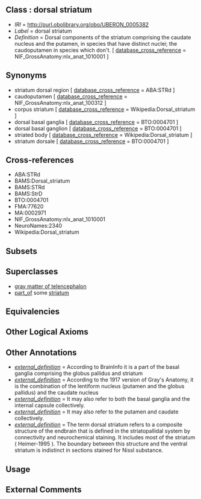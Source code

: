 
## Class : dorsal striatum

 * *IRI* = http://purl.obolibrary.org/obo/UBERON_0005382
 * *Label* = dorsal striatum
 * *Definition* = Dorsal components of the striatum comprising the caudate nucleus and the putamen, in species that have distinct nuclei; the caudoputamen in species which don't. [ [database_cross_reference](../../ef/oboInOwl#hasDbXref.md) = NIF_GrossAnatomy:nlx_anat_1010001 ]

## Synonyms

 * striatum dorsal region [ [database_cross_reference](../../ef/oboInOwl#hasDbXref.md) = ABA:STRd ]
 * caudoputamen [ [database_cross_reference](../../ef/oboInOwl#hasDbXref.md) = NIF_GrossAnatomy:nlx_anat_100312 ]
 * corpus striatum [ [database_cross_reference](../../ef/oboInOwl#hasDbXref.md) = Wikipedia:Dorsal_striatum ]
 * dorsal basal ganglia [ [database_cross_reference](../../ef/oboInOwl#hasDbXref.md) = BTO:0004701 ]
 * dorsal basal ganglion [ [database_cross_reference](../../ef/oboInOwl#hasDbXref.md) = BTO:0004701 ]
 * striated body [ [database_cross_reference](../../ef/oboInOwl#hasDbXref.md) = Wikipedia:Dorsal_striatum ]
 * striatum dorsale [ [database_cross_reference](../../ef/oboInOwl#hasDbXref.md) = BTO:0004701 ]

## Cross-references

 * ABA:STRd
 * BAMS:Dorsal_striatum
 * BAMS:STRd
 * BAMS:StrD
 * BTO:0004701
 * FMA:77620
 * MA:0002971
 * NIF_GrossAnatomy:nlx_anat_1010001
 * NeuroNames:2340
 * Wikipedia:Dorsal_striatum

## Subsets


## Superclasses

 * [gray matter of telencephalon](../../UBERON/00/UBERON_0011300.md)
 * [part_of](../../BFO/50/BFO_0000050.md) some [striatum](../../UBERON/35/UBERON_0002435.md)

## Equivalencies


## Other Logical Axioms


## Other Annotations

 * *[external_definition](../../UBPROP/01/UBPROP_0000001.md)* = According to BrainInfo it is a part of the basal ganglia comprising the globus pallidus and striatum
 * *[external_definition](../../UBPROP/01/UBPROP_0000001.md)* = According to the 1917 version of Gray's Anatomy, it is the combination of the lentiform nucleus (putamen and the globus pallidus) and the caudate nucleus
 * *[external_definition](../../UBPROP/01/UBPROP_0000001.md)* = It may also refer to both the basal ganglia and the internal capsule collectively.
 * *[external_definition](../../UBPROP/01/UBPROP_0000001.md)* = It may also refer to the putamen and caudate collectively.
 * *[external_definition](../../UBPROP/01/UBPROP_0000001.md)* = The term dorsal striatum refers to a composite structure of the endbrain that is defined in the striatopallidal system by connectivity and neurochemical staining. It includes most of the striatum ( Heimer-1995 ). The boundary between this structure and the ventral striatum is indistinct in sections stained for Nissl substance.

## Usage


## External Comments

